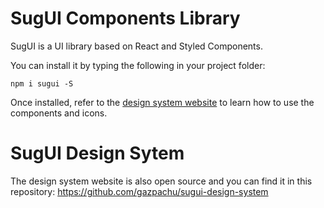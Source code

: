 # SugUI Components Library

SugUI is a UI library based on React and Styled Components.

You can install it by typing the following in your project folder:

`npm i sugui -S`

Once installed, refer to the [design system website](https://gazpachu.github.io/sugui-design-system) to learn how to use the components and icons.

# SugUI Design Sytem 

The design system website is also open source and you can find it in this repository: https://github.com/gazpachu/sugui-design-system

